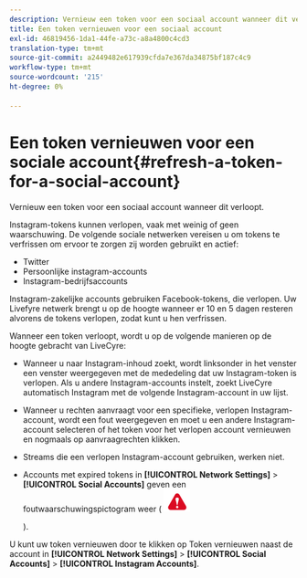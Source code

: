 ```yaml
---
description: Vernieuw een token voor een sociaal account wanneer dit verloopt.
title: Een token vernieuwen voor een sociaal account
exl-id: 46819456-1da1-44fe-a73c-a8a4800c4cd3
translation-type: tm+mt
source-git-commit: a2449482e617939cfda7e367da34875bf187c4c9
workflow-type: tm+mt
source-wordcount: '215'
ht-degree: 0%

---
```


# Een token vernieuwen voor een sociale account{#refresh-a-token-for-a-social-account}

Vernieuw een token voor een sociaal account wanneer dit verloopt.

Instagram-tokens kunnen verlopen, vaak met weinig of geen waarschuwing. De volgende sociale netwerken vereisen u om tokens te verfrissen om ervoor te zorgen zij worden gebruikt en actief:

* Twitter
* Persoonlijke instagram-accounts
* Instagram-bedrijfsaccounts

Instagram-zakelijke accounts gebruiken Facebook-tokens, die verlopen. Uw Livefyre netwerk brengt u op de hoogte wanneer er 10 en 5 dagen resteren alvorens de tokens verlopen, zodat kunt u hen verfrissen.

Wanneer een token verloopt, wordt u op de volgende manieren op de hoogte gebracht van LiveCyre:

* Wanneer u naar Instagram-inhoud zoekt, wordt linksonder in het venster een venster weergegeven met de mededeling dat uw Instagram-token is verlopen. Als u andere Instagram-accounts instelt, zoekt LiveCyre automatisch Instagram met de volgende Instagram-account in uw lijst.
* Wanneer u rechten aanvraagt voor een specifieke, verlopen Instagram-account, wordt een fout weergegeven en moet u een andere Instagram-account selecteren of het token voor het verlopen account vernieuwen en nogmaals op aanvraagrechten klikken.
* Streams die een verlopen Instagram-account gebruiken, werken niet.
* Accounts met expired tokens in **[!UICONTROL Network Settings]** > **[!UICONTROL Social Accounts]** geven een foutwaarschuwingspictogram weer ( ![](assets/warningError.png)

   ).

U kunt uw token vernieuwen door te klikken op Token vernieuwen naast de account in **[!UICONTROL Network Settings]** > **[!UICONTROL Social Accounts]** > **[!UICONTROL Instagram Accounts]**.
